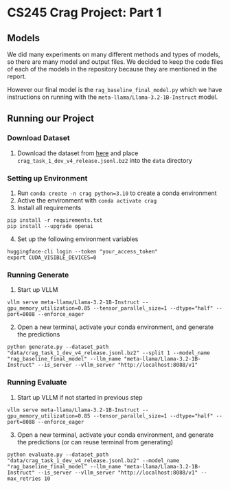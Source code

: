 # CS245 Crag Project: Part 1

## Models

We did many experiments on many different methods and types of models, so there are many model and output files. We decided to keep the code files of each of the models in the repository because they are mentioned in the report.

However our final model is the `rag_baseline_final_model.py` which we have instructions on running with the `meta-llama/Llama-3.2-1B-Instruct` model.

## Running our Project

### Download Dataset
1. Download the dataset from [here](https://www.aicrowd.com/challenges/meta-comprehensive-rag-benchmark-kdd-cup-2024/problems/retrieval-summarization/dataset_files) and place `crag_task_1_dev_v4_release.jsonl.bz2` into the `data` directory

### Setting up Environment
1. Run `conda create -n crag python=3.10` to create a conda environment
2. Active the environment with `conda activate crag`
3. Install all requirements 
```
pip install -r requirements.txt
pip install --upgrade openai
```
4. Set up the following environment variables
```
huggingface-cli login --token "your_access_token"
export CUDA_VISIBLE_DEVICES=0
```

### Running Generate
1. Start up VLLM 
```
vllm serve meta-llama/Llama-3.2-1B-Instruct --gpu_memory_utilization=0.85 --tensor_parallel_size=1 --dtype="half" --port=8088 --enforce_eager
```
2. Open a new terminal, activate your conda environment, and generate the predictions
```
python generate.py --dataset_path "data/crag_task_1_dev_v4_release.jsonl.bz2" --split 1 --model_name "rag_baseline_final_model" --llm_name "meta-llama/Llama-3.2-1B-Instruct" --is_server --vllm_server "http://localhost:8088/v1" 
```

### Running Evaluate
1. Start up VLLM if not started in previous step
```
vllm serve meta-llama/Llama-3.2-1B-Instruct --gpu_memory_utilization=0.85 --tensor_parallel_size=1 --dtype="half" --port=8088 --enforce_eager
```
3. Open a new terminal, activate your conda environment, and generate the predictions (or can reuse terminal from generating)
```
python evaluate.py --dataset_path "data/crag_task_1_dev_v4_release.jsonl.bz2" --model_name "rag_baseline_final_model” --llm_name "meta-llama/Llama-3.2-1B-Instruct" --is_server --vllm_server "http://localhost:8088/v1" --max_retries 10
```
